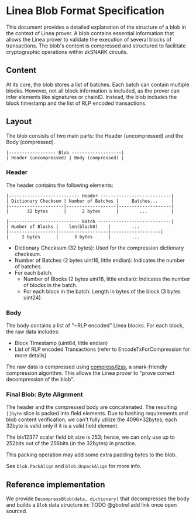 # Linea Blob Format Specification

This document provides a detailed explanation of the structure of a blob in the context of Linea prover. A blob contains essential information that allows the Linea prover to validate the execution of several blocks of transactions. The blob's content is compressed and structured to facilitate cryptographic operations within zkSNARK circuits.

## Content

At its core, the blob stores a list of batches. Each batch can contain multiple blocks. However, not all block information is included, as the prover can infer elements like signatures or chainID. Instead, the blob includes the block timestamp and the list of RLP encoded transactions.

## Layout

The blob consists of two main parts: the Header (uncompressed) and the Body (compressed).

```
|------------------ Blob -------------------|
| Header (uncompressed) | Body (compressed) |
```

### Header

The header contains the following elements:

```
|--------------------------- Header ---------------------------|
| Dictionary Checksum | Number of Batches |     Batches...     |
|---------------------|-------------------|--------------------|
|       32 bytes      |      2 bytes      |        ...         |

|--------------------------- Batch ----------------------------|
| Number of Blocks |    len(block0)    |        ...
|------------------|-------------------|-------------------|
|     2 bytes      |      3 bytes      |        ...
```

- Dictionary Checksum (32 bytes): Used for the compression dictionary checksum.
- Number of Batches (2 bytes uint16, little endian): Indicates the number of batches.
- For each batch:
  - Number of Blocks (2 bytes uint16, little endian): Indicates the number of blocks in the batch.
  - For each block in the batch: Length in bytes of the block (3 bytes uint24).

### Body

The body contains a list of "~RLP encoded" Linea blocks. For each block, the raw data includes:

- Block Timestamp (uint64, little endian)
- List of RLP encoded Transactions (refer to EncodeTxForCompression for more details)

The raw data is compressed using [compress/lzss](https://github.com/consensys/compress), a snark-friendly compression algorithm. This allows the Linea prover to "prove correct decompression of the blob".

### Final Blob: Byte Alignment

The header and the compressed body are concatenated. The resulting `[]byte` slice is packed into field elements. Due to hashing requirements and blob content verification, we can't fully utilize the 4096*32bytes; each 32byte is valid only if it is a valid field element.

The bls12377 scalar field bit size is 253; hence, we can only use up to 252bits out of the 256bits (in the 32bytes) in practice.

This packing operation may add some extra padding bytes to the blob.

See `blob.PackAlign` and `blob.UnpackAlign` for more info.

## Reference implementation

We provide `DecompressBlob(data, dictionary)` that decompresses the body and builds a `Blob` data structure in: TODO @gbotrel add link once open sourced.